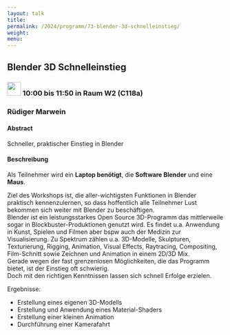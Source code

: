 ```yaml
---
layout: talk
title:
permalink: /2024/programm/73-blender-3d-schnelleinstieg/
weight:
menu:
---
```

## Blender 3D Schnelleinstieg

### <img height = "32" src="../../../images/workshop.svg"> 10:00 bis 11:50 in Raum W2 (C118a)

### Rüdiger Marwein

#### Abstract

Schneller, praktischer Einstieg in Blender

#### Beschreibung

Als Teilnehmer wird ein **Laptop benötigt**, die **Software Blender** und eine **Maus**. 

Ziel des Workshops ist, die aller-wichtigsten Funktionen in Blender praktisch kennenzulernen, so dass hoffentlich alle Teilnehmer Lust bekommen sich weiter mit Blender zu beschäftigen.  
Blender ist ein leistungsstarkes Open Source 3D-Programm das mittlerweile sogar in Blockbuster-Produktionen genutzt wird. Es findet u.a. Anwendung in Kunst, Spielen und Filmen aber bspw auch der Medizin zur Visualisierung. Zu Spektrum zählen u.a. 3D-Modelle, Skulpturen, Texturierung, Rigging, Animation, Visual Effects, Raytracing, Compositing, Film-Schnitt sowie Zeichnen und Animation in einem 2D/3D Mix.  
Gerade wegen der fast grenzenlosen Möglichkeiten, die das Programm bietet, ist der Einstieg oft schwierig.  
Doch mit den richtigen Kenntnissen lassen sich schnell Erfolge erzielen.

Ergebnisse:  
* Erstellung eines eigenen 3D-Modells  
* Erstellung und Anwendung eines Material-Shaders  
* Erstellung einer kleinen Animation  
* Durchführung einer Kamerafahrt

